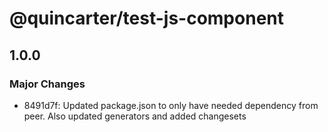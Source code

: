 # @quincarter/test-js-component

## 1.0.0

### Major Changes

- 8491d7f: Updated package.json to only have needed dependency from peer. Also updated generators and added changesets
